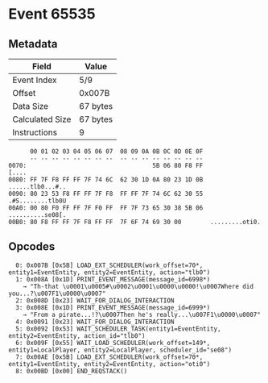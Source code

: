 # Event 65535

## Metadata

| Field           | Value    |
|-----------------|----------|
| Event Index     | 5/9      |
| Offset          | 0x007B   |
| Data Size       | 67 bytes |
| Calculated Size | 67 bytes |
| Instructions    | 9        |

```
      00 01 02 03 04 05 06 07  08 09 0A 0B 0C 0D 0E 0F
      -- -- -- -- -- -- -- --  -- -- -- -- -- -- -- --
0070:                                   5B 06 80 F8 FF             [....
0080: FF 7F F8 FF FF 7F 74 6C  62 30 1D 0A 80 23 1D 0B  ......tlb0...#..
0090: 80 23 53 F8 FF FF 7F F8  FF FF 7F 74 6C 62 30 55  .#S........tlb0U
00A0: 00 80 F0 FF FF 7F F0 FF  FF 7F 73 65 30 38 5B 06  ..........se08[.
00B0: 80 F8 FF FF 7F F8 FF FF  7F 6F 74 69 30 00        .........oti0.  
```

## Opcodes

```
  0: 0x007B [0x5B] LOAD_EXT_SCHEDULER(work_offset=70*, entity1=EventEntity, entity2=EventEntity, action="tlb0")
  1: 0x008A [0x1D] PRINT_EVENT_MESSAGE(message_id=6998*)
    → "Th-that \u0001\u0005#\u0002\u0001\u0000\u0000!\u0007Where did you...?\u007F1\u0000\u0007"
  2: 0x008D [0x23] WAIT_FOR_DIALOG_INTERACTION
  3: 0x008E [0x1D] PRINT_EVENT_MESSAGE(message_id=6999*)
    → "From a pirate...!?\u0007Then he's really...\u007F1\u0000\u0007"
  4: 0x0091 [0x23] WAIT_FOR_DIALOG_INTERACTION
  5: 0x0092 [0x53] WAIT_SCHEDULER_TASK(entity1=EventEntity, entity2=EventEntity, action_id="tlb0")
  6: 0x009F [0x55] WAIT_LOAD_SCHEDULER(work_offset=149*, entity1=LocalPlayer, entity2=LocalPlayer, scheduler_id="se08")
  7: 0x00AE [0x5B] LOAD_EXT_SCHEDULER(work_offset=70*, entity1=EventEntity, entity2=EventEntity, action="oti0")
  8: 0x00BD [0x00] END_REQSTACK()
```
